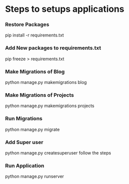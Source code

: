 # Steps to setups applications

### Restore Packages
pip install -r requirements.txt

### Add New packages to requirements.txt
pip freeze > requirements.txt

### Make Migrations of Blog
python manage.py makemigrations blog

### Make Migrations of Projects
python manage.py makemigrations projects

### Run Migrations
python manage.py migrate

### Add Super user
python manage.py createsuperuser
follow the steps

### Run Application
python manage.py runserver  


